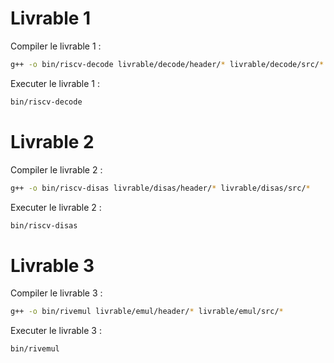 # Livrable 1

Compiler le livrable 1 :

```bash
g++ -o bin/riscv-decode livrable/decode/header/* livrable/decode/src/*
```

Executer le livrable 1 :

```bash
bin/riscv-decode
```

# Livrable 2

Compiler le livrable 2 :

```bash
g++ -o bin/riscv-disas livrable/disas/header/* livrable/disas/src/*
```

Executer le livrable 2 :

```bash
bin/riscv-disas
```

# Livrable 3

Compiler le livrable 3 :

```bash
g++ -o bin/rivemul livrable/emul/header/* livrable/emul/src/*
```

Executer le livrable 3 :

```bash
bin/rivemul
```